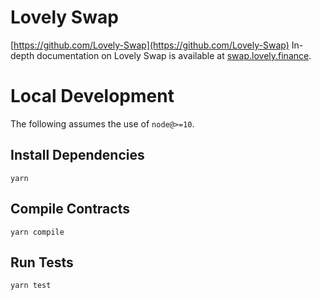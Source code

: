 # Lovely Swap

[https://github.com/Lovely-Swap](https://github.com/Lovely-Swap)
In-depth documentation on Lovely Swap is available at [swap.lovely.finance](https://swap.lovely.fianance/docs).

# Local Development

The following assumes the use of `node@>=10`.

## Install Dependencies

`yarn`

## Compile Contracts

`yarn compile`

## Run Tests

`yarn test`
